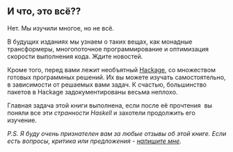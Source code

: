 И что, это всё??
----------------

Нет. Мы изучили многое, но не всё.

В будущих изданиях мы узнаем о таких вещах, как монадные трансформеры, многопоточное программирование и оптимизация скорости выполнения кода. Ждите новостей.

Кроме того, перед вами лежит необъятный [Hackage](https://hackage.haskell.org/packages/), со множеством готовых программных решений. Их вы можете изучать самостоятельно, в зависимости от решаемых вами задач. К счастью, большинство пакетов в Hackage задокументированы весьма неплохо.

Главная задача этой книги выполнена, если после её прочтения  вы поняли все эти _странности Haskell_ и захотели продолжить его изучение.

_P.S. Я буду очень признателен вам за любые отзывы об этой книге.
Если есть вопросы, критика или предложения - [напишите мне](mailto:me@dshevchenko.biz)._
